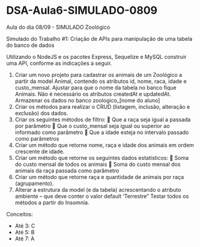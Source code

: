 # DSA-Aula6-SIMULADO-0809
Aula do dia 08/09 - SIMULADO Zoológico 

Simulado do Trabalho #1: Criação de APIs para manipulação de uma tabela do banco de
dados

Utilizando o NodeJS e os pacotes Express, Sequelize e MySQL construir uma API, conforme as indicações a seguir.

1. Criar um novo projeto para cadastrar os animais de um Zoológico a partir da model Animal, contendo os
atributos id, nome, raca, idade e custo_mensal. Ajustar para que o nome da tabela no banco fique
Animais. Não é necessário os atributos createdAt e updatedAt. Armazenar os dados no banco
zoologico_[nome do aluno]
2. Criar os métodos para realizar o CRUD (listagem, inclusão, alteração e exclusão) dos dados.
3. Criar os seguintes métodos de filtro:
 Que a raça seja igual a passada por parâmetro
 Que o custo_mensal seja igual ou superior ao informado como parâmetro
 Que a idade esteja no intervalo passado como parâmetros
4. Criar um método que retorne nome, raça e idade dos animais em ordem crescente de idade.
5. Criar um método que retorne os seguintes dados estatísticos:
 Soma do custo mensal de todos os animais
 Soma do custo mensal dos animais da raça passada como parâmetro
6. Criar um método que retorne raça e quantidade de animais por raça (agrupamento).
7. Alterar a estrutura da model (e da tabela) acrescentando o atributo ambiente – que deve conter o valor
default ‘Terrestre”
Testar todos os métodos a partir do Insomnia.

Conceitos:
- Até 3: C
- Até 5: B
- Até 7: A
